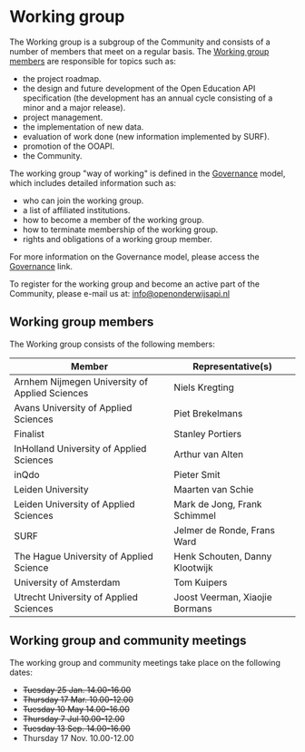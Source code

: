 # Working group

The Working group is a subgroup of the Community and consists of a number of members that meet on a regular basis. The [Working group members](#working-group-members) are responsible for topics such as:

* the project roadmap.
* the design and future development of the Open Education API specification (the development has an annual cycle consisting of a minor and a major release).
* project management.
* the implementation of new data.
* evaluation of work done (new information implemented by SURF).
* promotion of the OOAPI.
* the Community.

The working group "way of working" is defined in the [Governance](governance/) model, which includes detailed information such as:

* who can join the working group.
* a list of affiliated institutions.
* how to become a member of the working group.
* how to terminate membership of the working group.
* rights and obligations of a working group member.

For more information on the Governance model, please access the [Governance](governance/) link.

To register for the working group and become an active part of the Community, please e-mail us at: info@openonderwijsapi.nl

## Working group members

The Working group consists of the following members:

| Member                                         | Representative(s)              |
| ---------------------------------------------- | ------------------------------ |
| Arnhem Nijmegen University of Applied Sciences | Niels Kregting                 |
| Avans University of Applied Sciences           | Piet Brekelmans                |
| Finalist                                       | Stanley Portiers               |
| InHolland University of Applied Sciences       | Arthur van Alten               |
| inQdo                                          | Pieter Smit                    |
| Leiden University                              | Maarten van Schie              |
| Leiden University of Applied Sciences          | Mark de Jong, Frank Schimmel   |
| SURF                                           | Jelmer de Ronde, Frans Ward    |
| The Hague University of Applied Science        | Henk Schouten, Danny Klootwijk |
| University of Amsterdam                        | Tom Kuipers                    |
| Utrecht University of Applied Sciences         | Joost Veerman, Xiaojie Bormans |

## Working group and community meetings

The working group and community meetings take place on the following dates:

* ~~Tuesday 25 Jan. 14.00-16.00~~
* ~~Thursday 17 Mar. 10.00-12.00~~
* ~~Tuesday 10 May 14.00-16.00~~
* ~~Thursday 7 Jul 10.00-12.00~~
* ~~Tuesday 13 Sep. 14.00-16.00~~
* Thursday 17 Nov. 10.00-12.00
